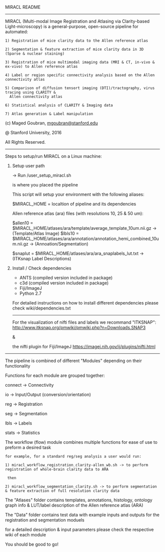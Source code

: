 MIRACL README
______________

MIRACL (Multi-modal Image Registration and Atlasing via Clarity-based Light-microscopy)
is a general-purpose, open-source pipeline for automated:

	1) Registration of mice clarity data to the Allen reference atlas

	2) Segmentation & feature extraction of mice clarity data in 3D (Sparse & nuclear staining)

	3) Registration of mice multimodal imaging data (MRI & CT, in-vivo & ex-vivo) to Allen reference atlas

	4) Label or region specific connectivity analysis based on the Allen connectivity atlas

    5) Comparison of diffusion tensort imaging (DTI)/tractography, virus tracing using CLARITY &
      Allen connectivity atlas

    6) Statistical analysis of CLARITY & Imaging data

	7) Atlas generation & Label manipulation


(c) Maged Goubran, 
    mgoubran@stanford.edu

@ Stanford University, 2016

All Rights Reserved. 

____________________________


Steps to setup/run MIRACL on a Linux machine:


1) Setup user path

	-> Run <miracl dir>/user_setup_miracl.sh 

	<miracl dir> is where you placed the pipeline

    
    This script will setup your environment with the following aliases:
    
    $MIRACL_HOME = localtion of pipeline and its dependencies
    
    Allen reference atlas (ara) files (with resolutions 10, 25 & 50 um):
    
    $allen10 = $MIRACL_HOME/atlases/ara/template/average_template_10um.nii.gz -> (Template/Atlas Image)
    $lbls10 = $MIRACL_HOME/atlases/ara/annotation/annotation_hemi_combined_10um.nii.gz -> (Annoation/Segmentation)
    
    $snaplut = $MIRACL_HOME/atlases/ara/ara_snaplabels_lut.txt -> (ITKsnap Label Descriptions)


2) Install / Check dependencies

    - ANTS (compiled version included in package)
    - c3d (compiled version included in package)
    - Fiji/ImageJ
    - Python 2.7

	For detailed instructions on how to install different dependencies please check wiki/dependencies.txt

    _________________

    For the visualization of nifti files and labels we recommand "ITKSNAP":
    http://www.itksnap.org/pmwiki/pmwiki.php?n=Downloads.SNAP3

    &

    the nifti plugin for Fiji/ImageJ
    https://imagej.nih.gov/ij/plugins/nifti.html


____________________________


The pipeline is combined of different "Modules" depending on their functionality

Functions for each module are grouped together:
  
   connect -> Connectivity

   io -> Input/Output (conversion/orientation)
    
   reg -> Registration
    
   seg -> Segmentation
    
   lbls -> Labels
    
   stats -> Statistics


The workflow (flow) module combines multiple functions for ease of use to preform a desired task
     
    for example, for a standard reg/seg analysis a user would run: 
    
    1) miracl_workflow_registration_clarity-allen_wb.sh -> to perform registration of whole-brain clarity data to ARA
    
     then
    
    2) miracl_workflow_segmentation_clarity.sh -> to perform segmentation & feature extraction of full resolution clarity data 


The "Atlases" folder contains templates, annotations, histology, ontology graph info & LUT/label description of the Allen reference atlas (ARA)


The "Data" folder contains test data with example inputs and outputs for the registration and segmentation moduels


for a detailed description & input parameters please check the respective wiki of each module 


You should be good to go!
